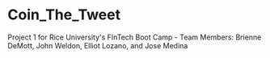 # Coin_The_Tweet
Project 1 for Rice University's FInTech Boot Camp - Team Members: Brienne DeMott, John Weldon, Elliot Lozano, and Jose Medina
